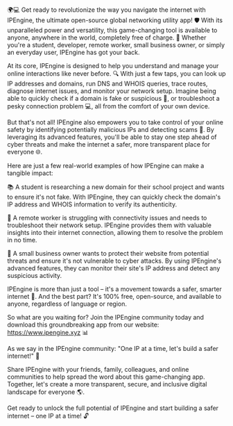 🌍💻 Get ready to revolutionize the way you navigate the internet with IPEngine, the ultimate open-source global networking utility app! 🛡️ With its unparalleled power and versatility, this game-changing tool is available to anyone, anywhere in the world, completely free of charge. 💸 Whether you're a student, developer, remote worker, small business owner, or simply an everyday user, IPEngine has got your back.

At its core, IPEngine is designed to help you understand and manage your online interactions like never before. 🔍 With just a few taps, you can look up IP addresses and domains, run DNS and WHOIS queries, trace routes, diagnose internet issues, and monitor your network setup. Imagine being able to quickly check if a domain is fake or suspicious 🚨, or troubleshoot a pesky connection problem 💻, all from the comfort of your own device.

But that's not all! IPEngine also empowers you to take control of your online safety by identifying potentially malicious IPs and detecting scams 👮. By leveraging its advanced features, you'll be able to stay one step ahead of cyber threats and make the internet a safer, more transparent place for everyone 🌐.

Here are just a few real-world examples of how IPEngine can make a tangible impact:

📚 A student is researching a new domain for their school project and wants to ensure it's not fake. With IPEngine, they can quickly check the domain's IP address and WHOIS information to verify its authenticity.

💼 A remote worker is struggling with connectivity issues and needs to troubleshoot their network setup. IPEngine provides them with valuable insights into their internet connection, allowing them to resolve the problem in no time.

🏢 A small business owner wants to protect their website from potential threats and ensure it's not vulnerable to cyber attacks. By using IPEngine's advanced features, they can monitor their site's IP address and detect any suspicious activity.

IPEngine is more than just a tool – it's a movement towards a safer, smarter internet 🚀. And the best part? It's 100% free, open-source, and available to anyone, regardless of language or region.

So what are you waiting for? Join the IPEngine community today and download this groundbreaking app from our website: https://www.ipengine.xyz 📊

As we say in the IPEngine community: "One IP at a time, let's build a safer internet!" 💪

Share IPEngine with your friends, family, colleagues, and online communities to help spread the word about this game-changing app. Together, let's create a more transparent, secure, and inclusive digital landscape for everyone 🌎.

Get ready to unlock the full potential of IPEngine and start building a safer internet – one IP at a time! 🔓